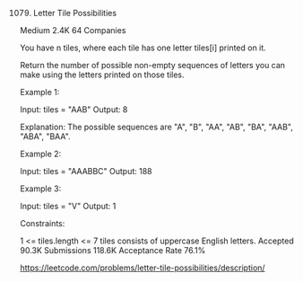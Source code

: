 1079. Letter Tile Possibilities
      
Medium
2.4K
64
Companies

You have n  tiles, where each tile has one letter tiles[i] printed on it.

Return the number of possible non-empty sequences of letters you can make using the letters printed on those tiles.

 

Example 1:

Input: tiles = "AAB"
Output: 8

Explanation: The possible sequences are "A", "B", "AA", "AB", "BA", "AAB", "ABA", "BAA".


Example 2:

Input: tiles = "AAABBC"
Output: 188


Example 3:

Input: tiles = "V"
Output: 1
 

Constraints:

1 <= tiles.length <= 7
tiles consists of uppercase English letters.
Accepted
90.3K
Submissions
118.6K
Acceptance Rate
76.1%

https://leetcode.com/problems/letter-tile-possibilities/description/

